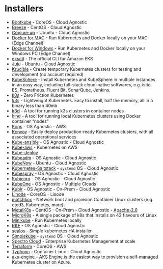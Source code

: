 # Installers

- [Bootkube](https://github.com/kubernetes-incubator/bootkube) - CoreOS - Cloud Agnostic
- [Breeze](https://github.com/wise2c-devops/breeze) - CentOS - Cloud Agnostic
- [Conjure-up](https://github.com/conjure-up/conjure-up) - Ubuntu - Cloud Agnostic
- [Docker for MAC](https://store.docker.com/editions/community/docker-ce-desktop-mac) - Run Kubernetes and Docker locally on your MAC (Edge Channel)
- [Docker for Windows](https://store.docker.com/editions/community/docker-ce-desktop-windows) - Run Kubernetes and Docker locally on your Windows PC (Edge Channel)
- [eksctl](https://eksctl.io/) - The official CLI for Amazon EKS
- [Juju](https://jaas.ai/canonical-kubernetes) - Ubuntu - Cloud Agnostic
- [Krucible](https://usekrucible.com/) - Create temporary Kubernetes clusters for testing and development (no account required)
- [KubeSphere](https://github.com/kubesphere/kubesphere) - Install Kubernetes and KubeSphere in multiple instances in an easy way, including full-stack cloud-native softwares, e.g. istio, ES, Prometheus, Fluent Bit, SonarQube, Jenkins.
- [k0s](https://github.com/k0sproject/k0s) - Zero Friction Kubernetes
- [k3s](https://github.com/rancher/k3s) - Lightweight Kubernetes. Easy to install, half the memory, all in a binary less than 40mb
- [k3d](https://github.com/rancher/k3d) - A tool for running k3s clusters in container nodes
- [kind](https://kind.sigs.k8s.io) - A tool for running local Kubernetes clusters using Docker container “nodes”
- [Kops](https://github.com/kubernetes/kops) - OS Agnostic - AWS
- [Konvoy](https://d2iq.com/solutions/ksphere/konvoy) - Easily deploy production-ready Kubernetes clusters, with all associated operational services
- [Kube-ansible](https://github.com/kairen/kube-ansible) - OS Agnostic - Cloud Agnostic
- [Kube-aws](https://github.com/kubernetes-incubator/kube-aws) - Kubernetes on AWS
- [Kube-deploy](https://github.com/kubernetes/kube-deploy)
- [Kubeadm](http://kubernetes.io/docs/admin/kubeadm/) - OS Agnostic - Cloud Agnostic
- [KubeNow](https://github.com/kubenow/KubeNow) - Ubuntu - Cloud Agnostic
- [Kubernetes-Saltstack](https://github.com/valentin2105/Kubernetes-Saltstack) - `systemd` OS - Cloud Agnostic
- [Kubespray](https://github.com/kubernetes-incubator/kubespray) - OS Agnostic - Cloud Agnostic
- [Kubicorn](https://github.com/kubicorn/kubicorn) - OS Agnostic - Cloud Agnostic
- [KubeOne](https://github.com/kubermatic/kubeone) - OS Agnostic - Multiple Clouds
- [Kublr](https://docs.kublr.com/quickstart/) - OS Agnostic - On-Prem - Cloud Agnostic
- [Linode](https://developers.linode.com/kubernetes/) - CoreOS - Linode
- [matchbox](https://github.com/poseidon/matchbox) - Network boot and provision Container Linux clusters (e.g. etcd3, Kubernetes, more).
- [MetalK8s](https://github.com/scality/metalk8s) - CentOS - On-Prem - Cloud Agnostic - [Apache-2.0](https://github.com/scality/metalk8s/blob/development/1.1/LICENSE)
- [MicroK8s](https://github.com/ubuntu/microk8s) - A single package of k8s that installs on 42 flavours of Linux
- [Minikube](https://github.com/kubernetes/minikube) - Run Kubernetes locally
- [RKE](https://github.com/rancher/rke) - OS Agnostic - Cloud Agnostic
- [sealos](https://github.com/fanux/sealos) - Simple kubernetes HA installer
- [Simplekube](https://github.com/valentin2105/Simplekube) - `systemd` OS - Cloud Agnostic
- [Spectro Cloud](https://www.spectrocloud.com) - Enterprise Kubernetes Management at scale
- [Terraform](https://github.com/kz8s/tack) - CoreOS - AWS
- [Typhoon](https://typhoon.psdn.io/) - Container Linux - Cloud Agnostic
- [aks-engine](https://github.com/Azure/aks-engine) - AKS Engine is the easiest way to provision a self-managed Kubernetes cluster on Azure.

